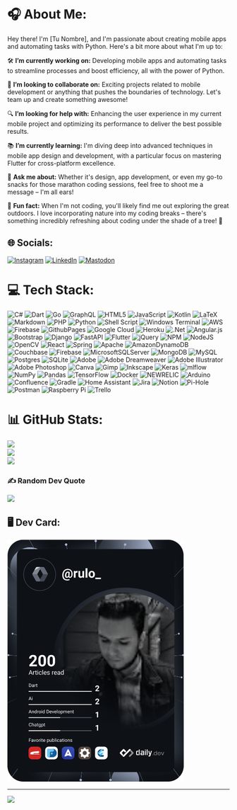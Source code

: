 # 🎧 About Me:
Hey there! I'm [Tu Nombre], and I'm passionate about creating mobile apps and automating tasks with Python. Here's a bit more about what I'm up to:

🛠️ **I’m currently working on:** Developing mobile apps and automating tasks to streamline processes and boost efficiency, all with the power of Python.

🤝 **I’m looking to collaborate on:** Exciting projects related to mobile development or anything that pushes the boundaries of technology. Let's team up and create something awesome!

🔍 **I’m looking for help with:** Enhancing the user experience in my current mobile project and optimizing its performance to deliver the best possible results.

📚 **I’m currently learning:** I'm diving deep into advanced techniques in mobile app design and development, with a particular focus on mastering Flutter for cross-platform excellence.

💬 **Ask me about:** Whether it's design, app development, or even my go-to snacks for those marathon coding sessions, feel free to shoot me a message – I'm all ears!

🌳 **Fun fact:** When I'm not coding, you'll likely find me out exploring the great outdoors. I love incorporating nature into my coding breaks – there's something incredibly refreshing about coding under the shade of a tree! 🌿


## 🌐 Socials:
[![Instagram](https://img.shields.io/badge/Instagram-%23E4405F.svg?logo=Instagram&logoColor=white)](https://instagram.com/rulo_coffn) [![LinkedIn](https://img.shields.io/badge/LinkedIn-%230077B5.svg?logo=linkedin&logoColor=white)](https://linkedin.com/in/raul-arroyo-78b06560) [![Mastodon](https://img.shields.io/badge/-MASTODON-%232B90D9?style=for-the-badge&logo=mastodon&logoColor=white)](https://mastodon.social/@@rulo_coffn) 

# 💻 Tech Stack:
![C#](https://img.shields.io/badge/c%23-%23239120.svg?style=for-the-badge&logo=csharp&logoColor=white) ![Dart](https://img.shields.io/badge/dart-%230175C2.svg?style=for-the-badge&logo=dart&logoColor=white) ![Go](https://img.shields.io/badge/go-%2300ADD8.svg?style=for-the-badge&logo=go&logoColor=white) ![GraphQL](https://img.shields.io/badge/-GraphQL-E10098?style=for-the-badge&logo=graphql&logoColor=white) ![HTML5](https://img.shields.io/badge/html5-%23E34F26.svg?style=for-the-badge&logo=html5&logoColor=white) ![JavaScript](https://img.shields.io/badge/javascript-%23323330.svg?style=for-the-badge&logo=javascript&logoColor=%23F7DF1E) ![Kotlin](https://img.shields.io/badge/kotlin-%237F52FF.svg?style=for-the-badge&logo=kotlin&logoColor=white) ![LaTeX](https://img.shields.io/badge/latex-%23008080.svg?style=for-the-badge&logo=latex&logoColor=white) ![Markdown](https://img.shields.io/badge/markdown-%23000000.svg?style=for-the-badge&logo=markdown&logoColor=white) ![PHP](https://img.shields.io/badge/php-%23777BB4.svg?style=for-the-badge&logo=php&logoColor=white) ![Python](https://img.shields.io/badge/python-3670A0?style=for-the-badge&logo=python&logoColor=ffdd54) ![Shell Script](https://img.shields.io/badge/shell_script-%23121011.svg?style=for-the-badge&logo=gnu-bash&logoColor=white) ![Windows Terminal](https://img.shields.io/badge/Windows%20Terminal-%234D4D4D.svg?style=for-the-badge&logo=windows-terminal&logoColor=white) ![AWS](https://img.shields.io/badge/AWS-%23FF9900.svg?style=for-the-badge&logo=amazon-aws&logoColor=white) ![Firebase](https://img.shields.io/badge/firebase-%23039BE5.svg?style=for-the-badge&logo=firebase) ![GithubPages](https://img.shields.io/badge/github%20pages-121013?style=for-the-badge&logo=github&logoColor=white) ![Google Cloud](https://img.shields.io/badge/GoogleCloud-%234285F4.svg?style=for-the-badge&logo=google-cloud&logoColor=white) ![Heroku](https://img.shields.io/badge/heroku-%23430098.svg?style=for-the-badge&logo=heroku&logoColor=white) ![.Net](https://img.shields.io/badge/.NET-5C2D91?style=for-the-badge&logo=.net&logoColor=white) ![Angular.js](https://img.shields.io/badge/angular.js-%23E23237.svg?style=for-the-badge&logo=angularjs&logoColor=white) ![Bootstrap](https://img.shields.io/badge/bootstrap-%238511FA.svg?style=for-the-badge&logo=bootstrap&logoColor=white) ![Django](https://img.shields.io/badge/django-%23092E20.svg?style=for-the-badge&logo=django&logoColor=white) ![FastAPI](https://img.shields.io/badge/FastAPI-005571?style=for-the-badge&logo=fastapi) ![Flutter](https://img.shields.io/badge/Flutter-%2302569B.svg?style=for-the-badge&logo=Flutter&logoColor=white) ![jQuery](https://img.shields.io/badge/jquery-%230769AD.svg?style=for-the-badge&logo=jquery&logoColor=white) ![NPM](https://img.shields.io/badge/NPM-%23CB3837.svg?style=for-the-badge&logo=npm&logoColor=white) ![NodeJS](https://img.shields.io/badge/node.js-6DA55F?style=for-the-badge&logo=node.js&logoColor=white) ![OpenCV](https://img.shields.io/badge/opencv-%23white.svg?style=for-the-badge&logo=opencv&logoColor=white) ![React](https://img.shields.io/badge/react-%2320232a.svg?style=for-the-badge&logo=react&logoColor=%2361DAFB) ![Spring](https://img.shields.io/badge/spring-%236DB33F.svg?style=for-the-badge&logo=spring&logoColor=white) ![Apache](https://img.shields.io/badge/apache-%23D42029.svg?style=for-the-badge&logo=apache&logoColor=white) ![AmazonDynamoDB](https://img.shields.io/badge/Amazon%20DynamoDB-4053D6?style=for-the-badge&logo=Amazon%20DynamoDB&logoColor=white) ![Couchbase](https://img.shields.io/badge/Couchbase-EA2328?style=for-the-badge&logo=couchbase&logoColor=white) ![Firebase](https://img.shields.io/badge/Firebase-039BE5?style=for-the-badge&logo=Firebase&logoColor=white) ![MicrosoftSQLServer](https://img.shields.io/badge/Microsoft%20SQL%20Server-CC2927?style=for-the-badge&logo=microsoft%20sql%20server&logoColor=white) ![MongoDB](https://img.shields.io/badge/MongoDB-%234ea94b.svg?style=for-the-badge&logo=mongodb&logoColor=white) ![MySQL](https://img.shields.io/badge/mysql-%2300000f.svg?style=for-the-badge&logo=mysql&logoColor=white) ![Postgres](https://img.shields.io/badge/postgres-%23316192.svg?style=for-the-badge&logo=postgresql&logoColor=white) ![SQLite](https://img.shields.io/badge/sqlite-%2307405e.svg?style=for-the-badge&logo=sqlite&logoColor=white) ![Adobe](https://img.shields.io/badge/adobe-%23FF0000.svg?style=for-the-badge&logo=adobe&logoColor=white) ![Adobe Dreamweaver](https://img.shields.io/badge/Adobe%20Dreamweaver-FF61F6.svg?style=for-the-badge&logo=Adobe%20Dreamweaver&logoColor=white) ![Adobe Illustrator](https://img.shields.io/badge/adobe%20illustrator-%23FF9A00.svg?style=for-the-badge&logo=adobe%20illustrator&logoColor=white) ![Adobe Photoshop](https://img.shields.io/badge/adobe%20photoshop-%2331A8FF.svg?style=for-the-badge&logo=adobe%20photoshop&logoColor=white) ![Canva](https://img.shields.io/badge/Canva-%2300C4CC.svg?style=for-the-badge&logo=Canva&logoColor=white) ![Gimp](https://img.shields.io/badge/Gimp-657D8B?style=for-the-badge&logo=gimp&logoColor=FFFFFF) ![Inkscape](https://img.shields.io/badge/Inkscape-e0e0e0?style=for-the-badge&logo=inkscape&logoColor=080A13) ![Keras](https://img.shields.io/badge/Keras-%23D00000.svg?style=for-the-badge&logo=Keras&logoColor=white) ![mlflow](https://img.shields.io/badge/mlflow-%23d9ead3.svg?style=for-the-badge&logo=numpy&logoColor=blue) ![NumPy](https://img.shields.io/badge/numpy-%23013243.svg?style=for-the-badge&logo=numpy&logoColor=white) ![Pandas](https://img.shields.io/badge/pandas-%23150458.svg?style=for-the-badge&logo=pandas&logoColor=white) ![TensorFlow](https://img.shields.io/badge/TensorFlow-%23FF6F00.svg?style=for-the-badge&logo=TensorFlow&logoColor=white) ![Docker](https://img.shields.io/badge/docker-%230db7ed.svg?style=for-the-badge&logo=docker&logoColor=white) ![NEWRELIC](https://img.shields.io/badge/newrelic-1CE783.svg?style=for-the-badge&logo=newrelic&logoColor=white&color=%231CE783) ![Arduino](https://img.shields.io/badge/-Arduino-00979D?style=for-the-badge&logo=Arduino&logoColor=white) ![Confluence](https://img.shields.io/badge/confluence-%23172BF4.svg?style=for-the-badge&logo=confluence&logoColor=white) ![Gradle](https://img.shields.io/badge/Gradle-02303A.svg?style=for-the-badge&logo=Gradle&logoColor=white) ![Home Assistant](https://img.shields.io/badge/home%20assistant-%2341BDF5.svg?style=for-the-badge&logo=home-assistant&logoColor=white) ![Jira](https://img.shields.io/badge/jira-%230A0FFF.svg?style=for-the-badge&logo=jira&logoColor=white) ![Notion](https://img.shields.io/badge/Notion-%23000000.svg?style=for-the-badge&logo=notion&logoColor=white) ![Pi-Hole](https://img.shields.io/badge/pihole-%2396060C.svg?style=for-the-badge&logo=pi-hole&logoColor=white) ![Postman](https://img.shields.io/badge/Postman-FF6C37?style=for-the-badge&logo=postman&logoColor=white) ![Raspberry Pi](https://img.shields.io/badge/-RaspberryPi-C51A4A?style=for-the-badge&logo=Raspberry-Pi) ![Trello](https://img.shields.io/badge/Trello-%23026AA7.svg?style=for-the-badge&logo=Trello&logoColor=white)

# 📊 GitHub Stats:
![](https://github-readme-stats.vercel.app/api?username=RArroyo00&theme=dark&hide_border=false&include_all_commits=false&count_private=false)<br/>
![](https://github-readme-streak-stats.herokuapp.com/?user=RArroyo00&theme=dark&hide_border=false)<br/>
![](https://github-readme-stats.vercel.app/api/top-langs/?username=RArroyo00&theme=dark&hide_border=false&include_all_commits=false&count_private=false&layout=compact)

### ✍️ Random Dev Quote
![](https://quotes-github-readme.vercel.app/api?type=horizontal)

## 🖥 Dev Card:
<a href="https://app.daily.dev/DailyDevTips"><img src="https://github.com/RArroyo00/RArroyo00/blob/main/devcard.svg" width="400" alt="Rulo's Dev Card"/></a>

---
[![](https://visitcount.itsvg.in/api?id=RArroyo00&icon=5&color=12)](https://visitcount.itsvg.in)


